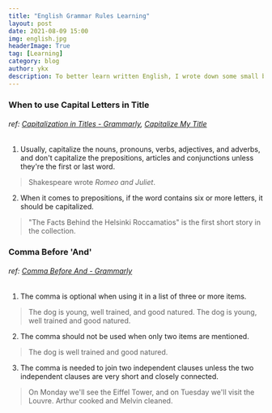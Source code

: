```yaml
---
title: "English Grammar Rules Learning"
layout: post
date: 2021-08-09 15:00
img: english.jpg
headerImage: True
tag: [Learning]
category: blog
author: ykx
description: To better learn written English, I wrote down some small but important English grammar rules.
---
```


### When to use Capital Letters in Title

###### ref: [Capitalization in Titles - Grammarly](https://www.grammarly.com/blog/capitalization-in-the-titles/?&utm_source=google&utm_medium=cpc&utm_campaign=10273012991&utm_targetid=dsa-1233402314764&gclid=CjwKCAjwpMOIBhBAEiwAy5M6YAgDAKY2CWcaxC3umBKCIhF9UHHhEohvgsTL3YB1h8PxeytjaSu2vRoCABAQAvD_BwE&gclsrc=aw.ds), [Capitalize My Title](https://capitalizemytitle.com/)

1. Usually, capitalize the nouns, pronouns, verbs, adjectives, and adverbs, and don't capitalize the prepositions, articles and conjunctions unless they're the first or last word.

> Shakespeare wrote *Romeo and Juliet*.

2. When it comes to prepositions, if the word contains six or more letters, it should be capitalized.

> "The Facts Behind the Helsinki Roccamatios" is the first short story in the collection.

### Comma Before 'And'

###### ref: [Comma Before And - Grammarly](https://www.grammarly.com/blog/comma-before-and/?&utm_source=google&utm_medium=cpc&utm_campaign=10273012991&utm_targetid=dsa-1233402314764&gclid=CjwKCAjwpMOIBhBAEiwAy5M6YJ0OqN1kmvPZVqP_2msErUhIsGdo-7rpXrPGRrcLmLF53x5H3K66KRoC528QAvD_BwE&gclsrc=aw.ds)

1. The comma is optional when using it in a list of three or more items.

> The dog is young, well trained, and good natured.
> The dog is young, well trained and good natured.

2. The comma should not be used when only two items are mentioned.

> The dog is well trained and good natured.

3. The comma is needed to join two independent clauses unless the two independent clauses are very short and closely connected.

> On Monday we'll see the Eiffel Tower, and on Tuesday we'll visit the Louvre.
> Arthur cooked and Melvin cleaned.
